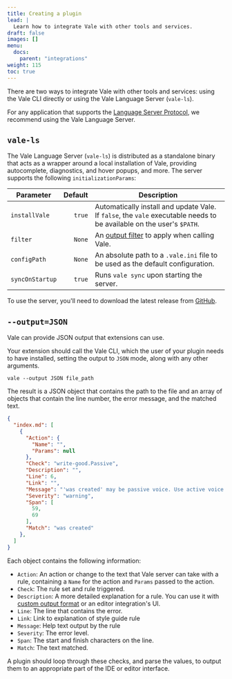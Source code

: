 ```yaml
---
title: Creating a plugin
lead: |
  Learn how to integrate Vale with other tools and services.
draft: false
images: []
menu:
  docs:
    parent: "integrations"
weight: 115
toc: true
---
```


There are two ways to integrate Vale with other tools and services: using the
Vale CLI directly or using the Vale Language Server (`vale-ls`).

For any application that supports the [Language Server Protocol][1], we
recommend using the Vale Language Server.

## `vale-ls`

The Vale Language Server (`vale-ls`) is distributed as a standalone binary that
acts as a wrapper around a local installation of Vale, providing autocomplete,
diagnostics, and hover popups, and more. The server supports the following `initializationParams`:

| Parameter         | Default | Description                                                                                                           |
|---------------|--------:|-----------------------------------------------------------------------------------------------------------------------|
| `installVale` | `true`  | Automatically install and update Vale. If `false`, the `vale` executable needs to be available on the user's `$PATH`. |
| `filter`      | `None`  | An [output filter](https://vale.sh/manual/filter/) to apply when calling Vale.                                        |
| `configPath`      | `None`  | An absolute path to a `.vale.ini` file to be used as the default configuration.                                       |
| `syncOnStartup`      | `true`  | Runs `vale sync` upon starting the server.                                       |


To use the server, you'll need to download the latest release from [GitHub][2].

## `--output=JSON`

Vale can provide JSON output that extensions can use.

Your extension should call the Vale CLI, which the user of your plugin
needs to have installed, setting the output to `JSON` mode, along with any
other arguments.

```shell
vale --output JSON file_path
```

The result is a JSON object that contains the path to the file and an array of
objects that contain the line number, the error message, and the matched text.

```json
{
  "index.md": [
    {
      "Action": {
        "Name": "",
        "Params": null
      },
      "Check": "write-good.Passive",
      "Description": "",
      "Line": 6,
      "Link": "",
      "Message": "'was created' may be passive voice. Use active voice if you can.",
      "Severity": "warning",
      "Span": [
        59,
        69
      ],
      "Match": "was created"
    },
  ]
}
```

Each object contains the following information:

-   `Action`: An action or change to the text that Vale server can take with a rule, containing a `Name` for the action and `Params` passed to the action.
-   `Check`: The rule set and rule triggered.
-   `Description`: A more detailed explanation for a rule. You can use it with [custom output format](/manual/output) or an editor integration's UI.
-   `Line`: The line that contains the error.
-   `Link`: Link to explanation of style guide rule
-   `Message`: Help text output by the rule
-   `Severity`: The error level.
-   `Span`: The start and finish characters on the line.
-   `Match`: The text matched.

A plugin should loop through these checks, and parse the values, to output them to an appropriate part of the IDE or editor interface.

[1]: https://microsoft.github.io/language-server-protocol/
[2]: https://github.com/errata-ai/vale-ls/releases
